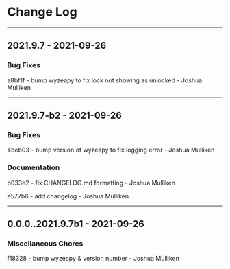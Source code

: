 # Change Log

- - -
## 2021.9.7 - 2021-09-26


### Bug Fixes

a8bf1f - bump wyzeapy to fix lock not showing as unlocked - Joshua Mulliken

- - -
## 2021.9.7-b2 - 2021-09-26


### Bug Fixes

4beb03 - bump version of wyzeapy to fix logging error - Joshua Mulliken


### Documentation

b033e2 - fix CHANGELOG.md formatting - Joshua Mulliken

e577b6 - add changelog - Joshua Mulliken


- - -
## 0.0.0..2021.9.7b1 - 2021-09-26


### Miscellaneous Chores

f18328 - bump wyzeapy & version number - Joshua Mulliken